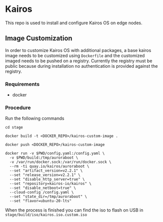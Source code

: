 # Kairos
This repo is used to install and configure Kairos OS on edge nodes.

## Image Customization
In order to customize Kairos OS with additional packages, a base kairos image needs to be customized using `Dockerfile` and the customized imaged needs to be pushed on a registry. Currently the registry must be public because during installation no authentication is provided against the registry.

### Requirements
- docker

### Procedure
Run the following commands
```shell
cd stage

docker build -t <DOCKER_REPO>/kairos-custom-image .

docker push <DOCKER_REPO>/kairos-custom-image

docker run -v $PWD/config.yaml:/config.yaml \
  -v $PWD/build:/tmp/auroraboot \
  -v /var/run/docker.sock:/var/run/docker.sock \
  --rm -ti quay.io/kairos/auroraboot \
  --set "artifact_version=v2.2.1" \
  --set "release_version=v2.2.1" \
  --set "disable_http_server=true" \
  --set "repository=kairos-io/kairos" \
  --set "disable_netboot=true" \
  --cloud-config /config.yaml \
  --set "state_dir=/tmp/auroraboot" \
  --set "flavor=ubuntu-20-lts"
```

When the process is finished you can find the iso to flash on USB in `stage/build/iso/kairos.iso.custom.iso`

